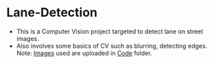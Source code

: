 # Lane-Detection
- This is a Computer Vision project targeted to detect lane on street images.                                                            
- Also involves some basics of CV such as blurring, detecting edges.<br /> Note: [Images](https://github.com/S-h-a-s-h-a-n-k/Lane-Detection/tree/main/Code/images) used are uploaded in [Code](https://github.com/S-h-a-s-h-a-n-k/Lane-Detection/tree/main/Code) folder.
